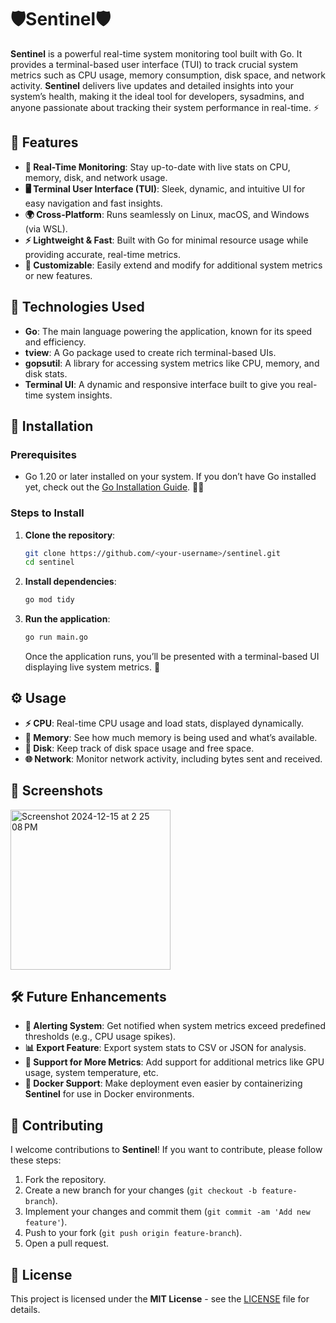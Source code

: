 #  🛡️**Sentinel**🛡 

**Sentinel** is a powerful real-time system monitoring tool built with Go. It provides a terminal-based user interface (TUI) to track crucial system metrics such as CPU usage, memory consumption, disk space, and network activity. **Sentinel** delivers live updates and detailed insights into your system’s health, making it the ideal tool for developers, sysadmins, and anyone passionate about tracking their system performance in real-time. ⚡

## 🌟 Features

- **🔄 Real-Time Monitoring**: Stay up-to-date with live stats on CPU, memory, disk, and network usage.
- **🖥️ Terminal User Interface (TUI)**: Sleek, dynamic, and intuitive UI for easy navigation and fast insights.
- **🌍 Cross-Platform**: Runs seamlessly on Linux, macOS, and Windows (via WSL).
- **⚡ Lightweight & Fast**: Built with Go for minimal resource usage while providing accurate, real-time metrics.
- **🔧 Customizable**: Easily extend and modify for additional system metrics or new features.

## 🔧 Technologies Used

- **Go**: The main language powering the application, known for its speed and efficiency.
- **tview**: A Go package used to create rich terminal-based UIs.
- **gopsutil**: A library for accessing system metrics like CPU, memory, and disk stats.
- **Terminal UI**: A dynamic and responsive interface built to give you real-time system insights.

## 🚀 Installation

### Prerequisites

- Go 1.20 or later installed on your system. If you don’t have Go installed yet, check out the [Go Installation Guide](https://go.dev/doc/install). 👨‍💻

### Steps to Install

1. **Clone the repository**:
   ```bash
   git clone https://github.com/<your-username>/sentinel.git
   cd sentinel
   ```

2. **Install dependencies**:
   ```bash
   go mod tidy
   ```

3. **Run the application**:
   ```bash
   go run main.go
   ```
   
   Once the application runs, you’ll be presented with a terminal-based UI displaying live system metrics. 🎉

## ⚙️ Usage

- **⚡ CPU**: Real-time CPU usage and load stats, displayed dynamically.
- **💾 Memory**: See how much memory is being used and what’s available.
- **📂 Disk**: Keep track of disk space usage and free space.
- **🌐 Network**: Monitor network activity, including bytes sent and received.

## 📸 Screenshots
<img width="256" alt="Screenshot 2024-12-15 at 2 25 08 PM" src="https://github.com/user-attachments/assets/40935754-4b0e-44e6-9321-bf3279208368" />


## 🛠️ Future Enhancements

- **🔔 Alerting System**: Get notified when system metrics exceed predefined thresholds (e.g., CPU usage spikes). 
- **📊 Export Feature**: Export system stats to CSV or JSON for analysis.
- **🔌 Support for More Metrics**: Add support for additional metrics like GPU usage, system temperature, etc.
- **🐋 Docker Support**: Make deployment even easier by containerizing **Sentinel** for use in Docker environments.

## 🤝 Contributing

I welcome contributions to **Sentinel**! If you want to contribute, please follow these steps:

1. Fork the repository.
2. Create a new branch for your changes (`git checkout -b feature-branch`).
3. Implement your changes and commit them (`git commit -am 'Add new feature'`).
4. Push to your fork (`git push origin feature-branch`).
5. Open a pull request.

## 📜 License

This project is licensed under the **MIT License** - see the [LICENSE](LICENSE) file for details.
